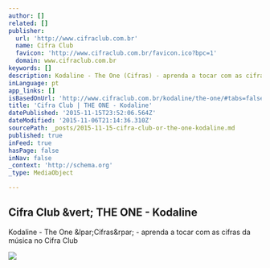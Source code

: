 ```yaml
---
author: []
related: []
publisher:
  url: 'http://www.cifraclub.com.br'
  name: Cifra Club
  favicon: 'http://www.cifraclub.com.br/favicon.ico?bpc=1'
  domain: www.cifraclub.com.br
keywords: []
description: Kodaline - The One (Cifras) - aprenda a tocar com as cifras da música no Cifra Club
inLanguage: pt
app_links: []
isBasedOnUrl: 'http://www.cifraclub.com.br/kodaline/the-one/#tabs=false'
title: 'Cifra Club | THE ONE - Kodaline'
datePublished: '2015-11-15T23:52:06.564Z'
dateModified: '2015-11-06T21:14:36.310Z'
sourcePath: _posts/2015-11-15-cifra-club-or-the-one-kodaline.md
published: true
inFeed: true
hasPage: false
inNav: false
_context: 'http://schema.org'
_type: MediaObject

---
```

<article style=""><h1>Cifra Club &amp;vert; THE ONE - Kodaline</h1><p>Kodaline - The One &amp;lpar;Cifras&amp;rpar; - aprenda a tocar com as cifras da música no Cifra Club</p><img src="http://akamai.sscdn.co/uploadfile/letras/fotos/c/5/8/3/c5838b33fda0522378f6b965075106db.jpg" /></article>